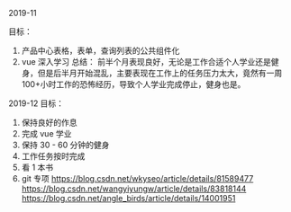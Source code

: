 2019-11

目标：

1. 产品中心表格，表单，查询列表的公共组件化
2. vue 深入学习
   总结：
   前半个月表现良好，无论是工作合适个人学业还是健身，但是后半月开始混乱，主要表现在工作上的任务压力太大，竟然有一周 100+小时工作的恐怖经历，导致个人学业完成停止，健身也是。

2019-12
目标：

1. 保持良好的作息
2. 完成 vue 学业
3. 保持 30 - 60 分钟的健身
4. 工作任务按时完成
5. 看 1 本书
6. git 专项
   https://blog.csdn.net/wkyseo/article/details/81589477
   https://blog.csdn.net/wangyiyungw/article/details/83818144
   https://blog.csdn.net/angle_birds/article/details/14001951
